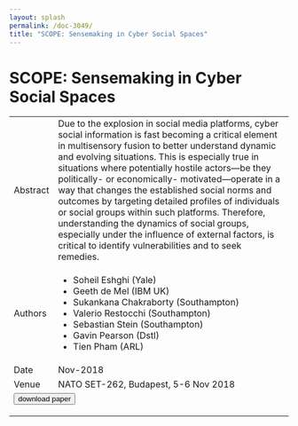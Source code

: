 ```yaml
---
layout: splash
permalink: /doc-3049/
title: "SCOPE: Sensemaking in Cyber Social Spaces"
---
```


# SCOPE: Sensemaking in Cyber Social Spaces

<table>
    <tbody>
    <tr>
        <td>Abstract</td>
        <td>Due to the explosion in social media platforms, cyber social information is fast becoming a critical element in multisensory fusion to better understand dynamic and evolving situations. This is especially true in situations where potentially hostile actors—be they politically- or economically- motivated—operate in a way that changes the established social norms and outcomes by targeting detailed profiles of individuals or social groups within such platforms. Therefore, understanding the dynamics of social groups, especially under the influence of external factors, is critical to identify vulnerabilities and to seek remedies.</td>
    </tr>
    <tr>
        <td>Authors</td>
        <td>
            <ul>
                <li>Soheil Eshghi (Yale)</li>
                <li>Geeth de Mel (IBM UK)</li>
                <li>Sukankana Chakraborty (Southampton)</li>
                <li>Valerio Restocchi (Southampton)</li>
                <li>Sebastian Stein (Southampton)</li>
                <li>Gavin Pearson (Dstl)</li>
                <li>Tien Pham (ARL)</li>
            </ul>
        </td>
    </tr>
    <tr>
        <td>Date</td>
        <td>Nov-2018</td>
    </tr>
    <tr>
        <td>Venue</td>
        <td>NATO SET-262, Budapest, 5-6 Nov 2018</td>
    </tr>
        <tr>
            <td colspan="2">
                <form method="get" action="https://ibm.box.com/v/doc-3049-paper">
                    <button type="submit">download paper</button>
                </form>
            </td>
        </tr>
    </tbody>
</table>
